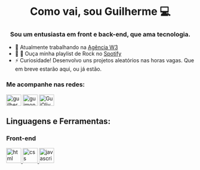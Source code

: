 <h1 align="center">Como vai, sou Guilherme 💻</h1>
<h3 align="center">Sou um entusiasta em front e back-end, que ama tecnologia.</h3>

- 💼 Atualmente trabalhando na [Agência W3](https://www.agenciaw3.digital/)
- 🤘 🎵 Ouça minha playlist de Rock no [Spotify](https://open.spotify.com/playlist/1idqs3aJhTPP8HoP90HJte)
- ⚡ Curiosidade! Desenvolvo uns projetos aleatórios nas horas vagas. Que em breve estarão aqui, ou já estão.

<h3 align="left">Me acompanhe nas redes:</h3>
<p align="left">
<a href="https://www.linkedin.com/in/guilherme-moncao" target="blank"><img align="center"
src="https://cdn.jsdelivr.net/npm/simple-icons@3.0.1/icons/linkedin.svg" alt="guilherme-moncao" height="30" width="40" /></a>
<a href="https://www.instagram.com/guimoncao27" target="blank"><img align="center"
src="https://cdn.jsdelivr.net/npm/simple-icons@3.0.1/icons/instagram.svg" alt="guimoncao27" height="30" width="40" /></a>
<a href="https://t.me/GuiOliver" target="blank"><img align="center"
src="https://cdn.jsdelivr.net/npm/simple-icons@3.0.1/icons/telegram.svg" alt="GuiOliver" height="30" width="40" /></a>
</p>

<h2 align="left">Linguagens e Ferramentas:</h2>
<h3 align="left">Front-end</h3>

<a href="https://www.w3schools.com/html/" target="_blank"> <img src="https://www.flaticon.com/svg/vstatic/svg/226/226269.svg?token=exp=1612730665~hmac=cc46e32b7af36aea40a6a2ec2540180d" alt="html" width="40" height="40"/> </a> 
<a href="https://www.w3schools.com/css/" target="_blank"> <img src="https://www.flaticon.com/svg/vstatic/svg/732/732190.svg?token=exp=1612732556~hmac=312e21b027c8dbdf39738f6b21dc8502" alt="css" width="40" height="40"/> </a> 
<a href="https://www.w3schools.com/js/" target="_blank"> <img src="https://www.flaticon.com/svg/vstatic/svg/136/136530.svg?token=exp=1612732837~hmac=1e4e7635b33850fb88e045cc9ca09051" alt="javascript" width="40" height="40"/> </a> 
